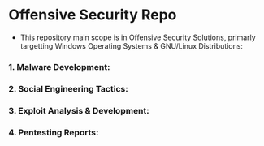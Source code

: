 # Offensive Security Repo

- This repository main scope is in Offensive Security Solutions, primarly targetting Windows Operating Systems & GNU/Linux Distributions:

### 1. Malware Development:
### 2. Social Engineering Tactics:
### 3. Exploit Analysis & Development:
### 4. Pentesting Reports:

